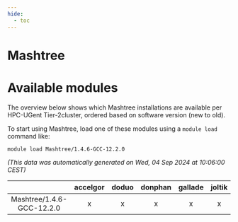 ```yaml
---
hide:
  - toc
---
```


Mashtree
========

# Available modules


The overview below shows which Mashtree installations are available per HPC-UGent Tier-2cluster, ordered based on software version (new to old).

To start using Mashtree, load one of these modules using a `module load` command like:

```shell
module load Mashtree/1.4.6-GCC-12.2.0
```

*(This data was automatically generated on Wed, 04 Sep 2024 at 10:06:00 CEST)*  

| |accelgor|doduo|donphan|gallade|joltik|shinx|skitty|
| :---: | :---: | :---: | :---: | :---: | :---: | :---: | :---: |
|Mashtree/1.4.6-GCC-12.2.0|x|x|x|x|x|x|x|
